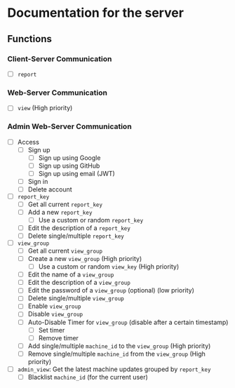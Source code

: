 # Documentation for the server

## Functions

### Client-Server Communication

-   [ ] `report`

### Web-Server Communication

-   [ ] `view` (High priority)

### Admin Web-Server Communication

-   [ ] Access
    -   [ ] Sign up
        -   [ ] Sign up using Google
        -   [ ] Sign up using GitHub
        -   [ ] Sign up using email (JWT)
    -   [ ] Sign in
    -   [ ] Delete account
-   [ ] `report_key`
    -   [ ] Get all current `report_key`
    -   [ ] Add a new `report_key`
        -   [ ] Use a custom or random `report_key`
    -   [ ] Edit the description of a `report_key`
    -   [ ] Delete single/multiple `report_key`
-   [ ] `view_group`
    -   [ ] Get all current `view_group`
    -   [ ] Create a new `view_group` (High priority)
        -   [ ] Use a custom or random `view_key` (High priority)
    -   [ ] Edit the name of a `view_group`
    -   [ ] Edit the description of a `view_group`
    -   [ ] Edit the password of a `view_group` (optional) (low priority)
    -   [ ] Delete single/multiple `view_group`
    -   [ ] Enable `view_group`
    -   [ ] Disable `view_group`
    -   [ ] Auto-Disable Timer for `view_group` (disable after a certain timestamp)
        -   [ ] Set timer
        -   [ ] Remove timer
    -   [ ] Add single/multiple `machine_id` to the `view_group` (High priority)
    -   [ ] Remove single/multiple `machine_id` from the `view_group` (High priority)
-   [ ] `admin_view`: Get the latest machine updates grouped by `report_key`
    -   [ ] Blacklist `machine_id` (for the current user)
